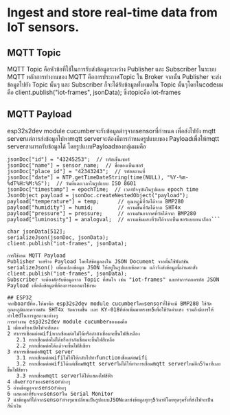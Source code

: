 # Ingest and store real-time data from IoT sensors.


## MQTT Topic
MQTT Topic คือหัวข้อที่ใช้ในการรับส่งข้อมูลระหว่าง Publisher และ Subscriber ในระบบ MQTT
หลักการทำงานของ MQTT คือการประกาศTopic ใน Broker จากนั้น Publisher จะส่งข้อมูลไปยัง Topic นั้นๆ และ Subscriber ก็จะได้รับข้อมูลทั้งหมดใน Topic นั้นๆโดยในcodeผมคือ client.publish("iot-frames", jsonData); ซึ่งtopicคือ iot-frames


## MQTT Payload
 esp32s2dev module cucumberจะรับข้อมูลต่าๆจากsensorที่กำหนด เพื่อส่งไปยัง mqtt serverเเต่การส่งข้อมูลไปหาmqtt serverจะต้องมีการกำหนดรูปแบบของ Payloadเพื่อให้mqtt serverสามารถรับข้อมูลได้ โดยรูปเเบบPayloadของกลุ่มผมคือ
 ```StaticJsonDocument<512> jsonDoc;
jsonDoc["id"] = "43245253";  // รหัสเซ็นเซอร์
jsonDoc["name"] = sensor_name;  // ชื่อของเซ็นเซอร์
jsonDoc["place_id"] = "42343243";  // รหัสสถานที่
jsonDoc["date"] = NTP.getTimeDateString(time(NULL), "%Y-%m-%dT%H:%M:%S");  // วันที่และเวลาในรูปแบบ ISO 8601
jsonDoc["timestamp"] = epochTime;  // เวลาปัจจุบันในรูปแบบ epoch time
JsonObject payload = jsonDoc.createNestedObject("payload");
payload["temperature"] = temp;      // อุณหภูมิที่วัดได้จาก BMP280
payload["humidity"] = humid;        // ความชื้นที่วัดได้จาก SHT4x
payload["pressure"] = pressure;     // ความดันอากาศที่วัดได้จาก BMP280
payload["luminosity"] = analogval;  // ความเข้มแสงที่วัดได้จากเซ็นเซอร์แบบอนาล็อก```

char jsonData[512];
serializeJson(jsonDoc, jsonData);
client.publish("iot-frames", jsonData);

การใช้งาน MQTT Payload
Publisher จะสร้าง Payload โดยใส่ข้อมูลลงใน JSON Document จากนั้นใช้ฟังก์ชัน serializeJson() เพื่อแปลงข้อมูล JSON ให้อยู่ในรูปแบบข้อความ แล้วจึงส่งข้อมูลนี้ผ่านคำสั่ง client.publish("iot-frames", jsonData);
Subscriber จะต้องดักรับข้อมูลจาก Topic ที่สนใจ เช่น "iot-frames" และทำการถอดรหัส JSON Payload เพื่อดึงข้อมูลที่ต้องการออกมาใช้งาน

## ESP32
จากboardที่อ.ให้มาคือ esp32s2dev module cucumberโดยsensorที่ใช้จะมี BMP280 ใช้วัดอุณหภูมิและความดัน SHT4x วัดความชื้น เเละ KY-018ที่ต่อเพิ่มมาตรงขา5เพื่อใช้วัดค่าเเสง รวมถึงมีการให้ทำledในการดูสถานะต่างๆ
การทำงาน esp32s2dev module cucumberของผมคือ
1 เมื่อเครื่องเปิดไฟจะสีเเดง
2 ทำการเชื่อมต่อwifiหากเชือมต่อไม่ได้หรือกำลังเชื่อมจะขึ้นไฟสีเหลือง
    2.1 หากเชือมต่อไม่ได้หรือกำลังเชื่อมจะขึ้นไฟสีเหลือ
    2.2 หากเชื่อมต่อได้เเล้วจะขึ้นไฟสีเขียว
3 ทำการเชื่อมต่อmqtt server
    3.1 หากเชือมต่อwifiไม่ได้ให้กลับไปทำfunctionเชื่อมต่อwifi
    3.2 หากเชื่อมต่อwifiได้เเต่เชื่อมmqtt serverไม่ได้ให้ทำการเชื่อมmqtt serverใหม่อีก5วินาทีเเละขึ้นไฟสีขาว
    3.3 หากเชื่อมmqtt serverได้ให้เเสดงไฟสีฟ้า
4 เช็คerrorของsensorต่างๆ
5 อ่านข้อมูลจากsensorต่างๆ
ุ6 เเสดงค่าที่รับจากsensorใน Serial Monitor
7 นำข้อมูลที่ได้จากsensorต่างๆมาเปลี่ยนเป็นรูปเเบบJSONเเละส่งข้อมูลทุกๆ5วินาทีโดยทุดๆครั้งที่ส่งไฟจะเป็นสีน้ำเงิน